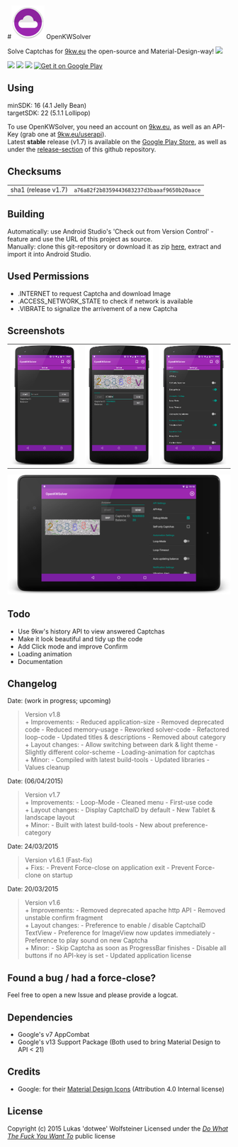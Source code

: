 #<img width="75px" height="75px" src="art/web_icon_dark.png" />  OpenKWSolver 

Solve Captchas for [9kw.eu](http://www.9kw.eu/) the open-source and Material-Design-way!
<img src="https://travis-ci.org/dotWee/OpenKWSolver.svg?branch=master" href="https://travis-ci.org/dotWee/OpenKWSolver"/>

<img src="http://img.shields.io/github/issues/dotWee/OpenKWSolver.svg" />
<img src="http://img.shields.io/badge/code-java-red.svg" />
<img src="http://img.shields.io/badge/license-WTFPL%2F2.0-blue.svg" />

<a href="https://play.google.com/store/apps/details?id=de.dotwee.openkwsolver">
  <img alt="Get it on Google Play"
       src="https://developer.android.com/images/brand/en_generic_rgb_wo_45.png" />
</a>

## Using

minSDK: 16 (4.1 Jelly Bean)
<br>targetSDK: 22 (5.1.1 Lollipop)

To use OpenKWSolver, you need an account on [9kw.eu](http://www.9kw.eu/), as well as an API-Key (grab one at [9kw.eu/userapi](http://www.9kw.eu/userapi.html)).
<br>Latest **stable** release (v1.7) is available on the [Google Play Store](https://play.google.com/store/apps/details?id=de.dotwee.openkwsolver), as well as under the [release-section](https://github.com/dotWee/OpenKWSolver/releases) of this github repository.

## Checksums

<table>
  <tr>
    <td>sha1 (release v1.7)</td>
    <td><code>a76a82f2b8359443683237d3baaaf9650b20aace</code></td>
  </tr>
</table>

## Building

Automatically: use Android Studio's 'Check out from Version Control' - feature and use the URL of this project as source. <br>
Manually: clone this git-repository or download it as zip [here](https://github.com/dotwee/OpenKWSolver/archive/master.zip), extract and import it into Android Studio.

## Used Permissions

+ .INTERNET to request Captcha and download Image
+ .ACCESS_NETWORK_STATE to check if network is available
+ .VIBRATE to signalize the arrivement of a new Captcha

## Screenshots

<table style="border: 0px;">
    <tr>
        <td><img width="200px" src="art/ScreenshotNormal.png" /></td>
        <td><img width="200px" src="art/ScreenshotWithCaptcha.png" /></td>
        <td><img width="200px" src="art/ScreenshotSettings.png" /></td>
    </tr>
</table>

<img src="art/ScreenshotTablet.png" />

## Todo

+ Use 9kw's history API to view answered Captchas
+ Make it look beautiful and tidy up the code
+ Add Click mode and improve Confirm
+ Loading animation
+ Documentation

## Changelog

Date: (work in progress; upcoming)
> Version v1.8
<br>+ Improvements:
		- Reduced application-size
		- Removed deprecated code
		- Reduced memory-usage
		- Reworked solver-code
		- Refactored loop-code
		- Updated titles & descriptions
		- Removed about category
<br>+ Layout changes:
		- Allow switching between dark & light theme
		- Slightly different color-scheme
		- Loading-animation for captchas
<br>+ Minor:
		- Compiled with latest build-tools
		- Updated libraries
		- Values cleanup

Date: (06/04/2015)
> Version v1.7
<br>+ Improvements: 
		- Loop-Mode
		- Cleaned menu
		- First-use code
<br>+ Layout changes: 
		- Display CaptchaID by default
		- New Tablet & landscape layout
<br>+ Minor:
		- Built with latest build-tools
		- New about preference-category

Date: 24/03/2015
> Version v1.6.1 (Fast-fix)
<br>+ Fixs: 
		- Prevent Force-close on application exit
		- Prevent Force-clone on startup

Date: 20/03/2015
> Version v1.6
<br>+ Improvements: 
		- Removed deprecated apache http API
		- Removed unstable confirm fragment
<br>+ Layout changes: 
		- Preference to enable / disable CaptchaID TextView
		- Preference for ImageView now updates immediately
		- Preference to play sound on new Captcha
<br>+ Minor:
		- Skip Captcha as soon as ProgressBar finishes
		- Disable all buttons if no API-key is set
		- Updated application license

## Found a bug / had a force-close?

Feel free to open a new Issue and please provide a logcat.

## Dependencies

+ Google's v7 AppCombat
+ Google's v13 Support Package
(Both used to bring Material Design to API < 21)

## Credits

+ Google: for their [Material Design Icons](https://github.com/google/material-design-icons) (Attribution 4.0 Internal license)

## License

Copyright (c) 2015 Lukas 'dotwee' Wolfsteiner
Licensed under the [_Do What The Fuck You Want To_](/LICENSE) public license